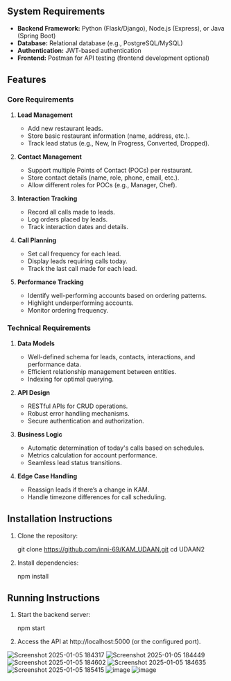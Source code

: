 
## System Requirements
- **Backend Framework:** Python (Flask/Django), Node.js (Express), or Java (Spring Boot)
- **Database:** Relational database (e.g., PostgreSQL/MySQL)
- **Authentication:** JWT-based authentication
- **Frontend:** Postman for API testing (frontend development optional)

## Features
### Core Requirements
1. **Lead Management**
   - Add new restaurant leads.
   - Store basic restaurant information (name, address, etc.).
   - Track lead status (e.g., New, In Progress, Converted, Dropped).

2. **Contact Management**
   - Support multiple Points of Contact (POCs) per restaurant.
   - Store contact details (name, role, phone, email, etc.).
   - Allow different roles for POCs (e.g., Manager, Chef).

3. **Interaction Tracking**
   - Record all calls made to leads.
   - Log orders placed by leads.
   - Track interaction dates and details.

4. **Call Planning**
   - Set call frequency for each lead.
   - Display leads requiring calls today.
   - Track the last call made for each lead.

5. **Performance Tracking**
   - Identify well-performing accounts based on ordering patterns.
   - Highlight underperforming accounts.
   - Monitor ordering frequency.

### Technical Requirements
1. **Data Models**
   - Well-defined schema for leads, contacts, interactions, and performance data.
   - Efficient relationship management between entities.
   - Indexing for optimal querying.

2. **API Design**
   - RESTful APIs for CRUD operations.
   - Robust error handling mechanisms.
   - Secure authentication and authorization.

3. **Business Logic**
   - Automatic determination of today's calls based on schedules.
   - Metrics calculation for account performance.
   - Seamless lead status transitions.

4. **Edge Case Handling**
   - Reassign leads if there’s a change in KAM.
   - Handle timezone differences for call scheduling.

## Installation Instructions
1. Clone the repository:
   
   git clone https://github.com/inni-69/KAM_UDAAN.git
   cd UDAAN2

2. Install dependencies:

   npm install

 
## Running Instructions
1. Start the backend server:

   npm start

2. Access the API at http://localhost:5000 (or the configured port).


![Screenshot 2025-01-05 184317](https://github.com/user-attachments/assets/9864aa45-dd44-4a3d-8e7f-171db74f5f2d)
![Screenshot 2025-01-05 184449](https://github.com/user-attachments/assets/228cfbf1-664b-47c7-8302-811f79f831e0)
![Screenshot 2025-01-05 184602](https://github.com/user-attachments/assets/4c634e0b-3769-40c1-b9dc-1e1dbc641425)
![Screenshot 2025-01-05 184635](https://github.com/user-attachments/assets/88492a2c-6d0f-4218-b301-545a14fb3a6c)
![Screenshot 2025-01-05 185415](https://github.com/user-attachments/assets/5b2b44d7-f90e-47df-a0d5-136bec182cf6)
![image](https://github.com/user-attachments/assets/2080957b-1f4d-4780-b609-5e3af1f2da33)
![image](https://github.com/user-attachments/assets/518593bc-a617-4d4b-af07-166c156e3eb5)










